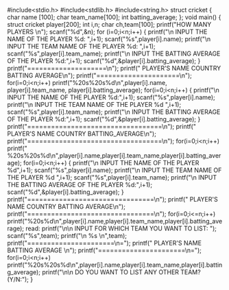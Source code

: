  #include<stdio.h>
#include<stdlib.h>
#include<string.h>
struct cricket
{
char name [100]; 
char team_name[100];
int batting_average;
};
void main()
{
struct cricket player[200];
int i,n;
char ch,team[100];
printf("HOW MANY PLAYERS \n");
scanf("%d",&n);
for (i=0;i<n;i++)
{
printf("\n INPUT THE NAME OF THE PLAYER %d: ",i+1); 
scanf("%s",player[i].name);
printf("\n INPUT THE TEAM NAME OF THE PLAYER %d: ",i+1);
scanf("%s",player[i].team_name);
printf("\n INPUT THE BATTING AVERAGE OF THE PLAYER %d:",i+1);
scanf("%d",&player[i].batting_average);
}
printf("====================\n");
printf(" PLAYER'S NAME COUNTRY BATTING AVERAGE\n");
printf("=====================\n");
for(i=0;i<n;i++)
printf("%20s%20s%d\n",player[i].name,  player[i].team_name, player[i].batting_average);
for(i=0;i<n;i++)
{
printf("\n INPUT THE NAME OF THE PLAYER %d:",i+1);
scanf("%s",player[i].name);
printf("\n INPUT THE TEAM NAME OF THE PLAYER %d ",i+1);
scanf("%s",player[i].team_name);
printf("\n INPUT THE BATTING AVERAGE OF THE PLAYER %d:",i+1);
scanf("%d",&player[i].batting_average);
}
printf("==================================\n");
printf(" PLAYER'S NAME  COUNTRY  BATTING_AVERAGE\n");
printf("==================================\n");
for(i=0;i<n;i++)
printf(" %20s%20s%d\n",player[i].name,player[i].team_name,player[i].batting_average);
for(i=0;i<n;i++)
{
printf("\n INPUT THE NAME OF THE PLAYER %d",i+1);
scanf("%s",player[i].name);
printf("\n INPUT THE TEAM NAME OF THE PLAYER %d ",i+1);
scanf("%s",player[i].team_name);
printf("\n INPUT THE BATTING AVERAGE OF THE PLAYER %d:",i+1);
scanf("%d",&player[i].batting_average);
}
printf("================================\n");
printf(" PLAYER'S NAME COUNTRY BATTING AVERAGE\n");
printf("================================\n");
for(i=0;i<=n;i++)
printf("%20s%d\n",player[i].name,player[i].team_name,player[i].batting_average);
read:
printf("\n\n INPUT FOR WHICH TEAM YOU WANT TO LIST: ");
scanf("%s",team);
printf("\n %s \n",team);
printf("======================\n="); 
printf(" PLAYER'S NAME  BATTING AVERAGE  \n");
printf("======================\n=");
for(i=0;i<n;i++)
printf("%20s%20s%d\n",player[i].name,player[i].team_name,player[i].batting_average);
printf("\n\n DO YOU WANT TO LIST ANY OTHER TEAM? (Y/N:");
}

